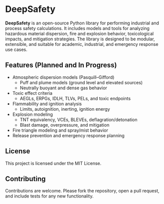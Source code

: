 # DeepSafety
**DeepSafety** is an open-source Python library for performing industrial and process safety calculations. It includes models and tools for analyzing hazardous material dispersion, fire and explosion behavior, toxicological impacts, and mitigation strategies. The library is designed to be modular, extensible, and suitable for academic, industrial, and emergency response use cases.

## Features (Planned and In Progress)

- Atmospheric dispersion models (Pasquill–Gifford)
  - Puff and plume models (ground level and elevated sources)
  - Neutrally buoyant and dense gas behavior
- Toxic effect criteria
  - AEGLs, ERPGs, IDLH, TLVs, PELs, and toxic endpoints
- Flammability and ignition analysis
  - Limits, autoignition, inerting, ignition energy
- Explosion modeling
  - TNT equivalency, VCEs, BLEVEs, deflagration/detonation
  - Blast damage, overpressure, and mitigation
- Fire triangle modeling and spray/mist behavior
- Release prevention and emergency response planning

## License

This project is licensed under the MIT License. 

## Contributing

Contributions are welcome. Please fork the repository, open a pull request, and include tests for any new functionality.